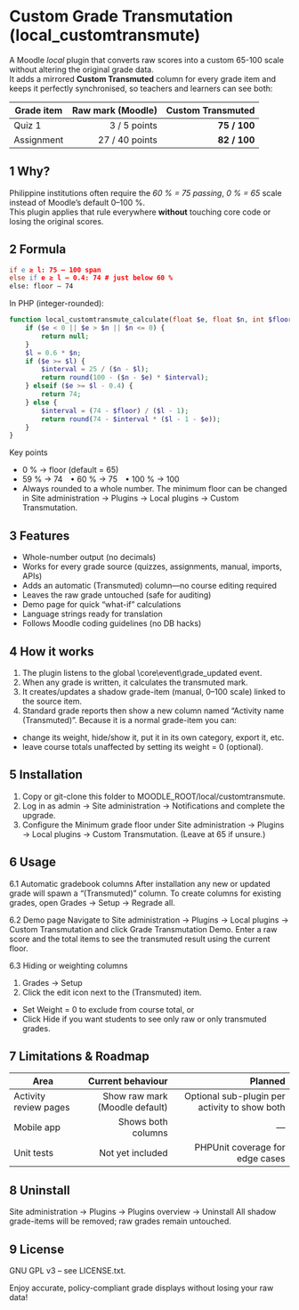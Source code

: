 # Custom Grade Transmutation (local_customtransmute)

A Moodle *local* plugin that converts raw scores into a custom 65-100 scale without altering the original grade data.  
It adds a mirrored **Custom Transmuted** column for every grade item and keeps it perfectly synchronised, so teachers and learners can see both:

| Grade item | Raw mark (Moodle) | Custom Transmuted |
|------------|------------------:|------------------:|
| Quiz 1     | 3 / 5 points      | **75 / 100** |
| Assignment | 27 / 40 points    | **82 / 100** |

## 1  Why?

Philippine institutions often require the *60 % = 75 passing*, *0 % = 65* scale instead of Moodle’s default 0–100 %.  
This plugin applies that rule everywhere **without** touching core code or losing the original scores.

## 2  Formula
```l = 0.6 × n # 60 % threshold
if e ≥ l: 75 – 100 span
else if e ≥ l – 0.4: 74 # just below 60 %
else: floor – 74
```

In PHP (integer-rounded):

```php
function local_customtransmute_calculate(float $e, float $n, int $floor = 65): ?int {
    if ($e < 0 || $e > $n || $n <= 0) {
        return null;
    }
    $l = 0.6 * $n;
    if ($e >= $l) {
        $interval = 25 / ($n - $l);
        return round(100 - ($n - $e) * $interval);
    } elseif ($e >= $l - 0.4) {
        return 74;
    } else {
        $interval = (74 - $floor) / ($l - 1);
        return round(74 - $interval * ($l - 1 - $e));
    }
}
```

Key points
- 0 % → floor (default = 65)
- 59 % → 74 • 60 % → 75 • 100 % → 100
- Always rounded to a whole number.
The minimum floor can be changed in Site administration → Plugins → Local plugins → Custom Transmutation.

## 3 Features
- Whole-number output (no decimals)
- Works for every grade source (quizzes, assignments, manual, imports, APIs)
- Adds an automatic (Transmuted) column—no course editing required
- Leaves the raw grade untouched (safe for auditing)
- Demo page for quick “what-if” calculations
- Language strings ready for translation
- Follows Moodle coding guidelines (no DB hacks)

## 4 How it works
1. The plugin listens to the global \core\event\grade_updated event.
2. When any grade is written, it calculates the transmuted mark.
3. It creates/updates a shadow grade-item (manual, 0–100 scale) linked to the source item.
4. Standard grade reports then show a new column named “Activity name (Transmuted)”.
Because it is a normal grade-item you can:
- change its weight, hide/show it, put it in its own category, export it, etc.
- leave course totals unaffected by setting its weight = 0 (optional).

## 5 Installation
1. Copy or git-clone this folder to MOODLE_ROOT/local/customtransmute.
2. Log in as admin → Site administration → Notifications and complete the upgrade.
3. Configure the Minimum grade floor under
Site administration → Plugins → Local plugins → Custom Transmutation.
(Leave at 65 if unsure.)

## 6 Usage
6.1 Automatic gradebook columns
After installation any new or updated grade will spawn a “(Transmuted)” column.
To create columns for existing grades, open
Grades → Setup → Regrade all.

6.2 Demo page
Navigate to
Site administration → Plugins → Local plugins → Custom Transmutation
and click Grade Transmutation Demo.
Enter a raw score and the total items to see the transmuted result using the current floor.

6.3 Hiding or weighting columns
1. Grades → Setup
2. Click the edit icon next to the (Transmuted) item.
- Set Weight = 0 to exclude from course total, or
- Click Hide if you want students to see only raw or only transmuted grades.

## 7 Limitations & Roadmap
| Area |	Current behaviour |	Planned |
|------------|------------------:|------------------:|
| Activity review pages	| Show raw mark (Moodle default)	| Optional sub-plugin per activity to show both |
| Mobile app	| Shows both columns	| — |
| Unit tests	| Not yet included	| PHPUnit coverage for edge cases |


## 8 Uninstall
Site administration → Plugins → Plugins overview → Uninstall
All shadow grade-items will be removed; raw grades remain untouched.

## 9 License
GNU GPL v3 – see LICENSE.txt.

Enjoy accurate, policy-compliant grade displays without losing your raw data!




